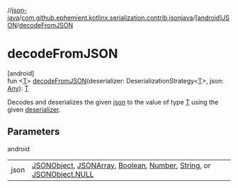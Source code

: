 //[json-java](../../../index.md)/[com.github.ephemient.kotlinx.serialization.contrib.jsonjava](../index.md)/[[android]JSON](index.md)/[decodeFromJSON](decode-from-j-s-o-n.md)

# decodeFromJSON

[android]\
fun &lt;[T](decode-from-j-s-o-n.md)&gt; [decodeFromJSON](decode-from-j-s-o-n.md)(deserializer: DeserializationStrategy&lt;[T](decode-from-j-s-o-n.md)&gt;, json: [Any](https://kotlinlang.org/api/latest/jvm/stdlib/kotlin/-any/index.html)): [T](decode-from-j-s-o-n.md)

Decodes and deserializes the given [json](decode-from-j-s-o-n.md) to the value of type [T](decode-from-j-s-o-n.md) using the given [deserializer](decode-from-j-s-o-n.md).

## Parameters

android

| | |
|---|---|
| json | [JSONObject](https://developer.android.com/reference/kotlin/org/json/JSONObject.html), [JSONArray](https://developer.android.com/reference/kotlin/org/json/JSONArray.html), [Boolean](https://kotlinlang.org/api/latest/jvm/stdlib/kotlin/-boolean/index.html), [Number](https://kotlinlang.org/api/latest/jvm/stdlib/kotlin/-number/index.html), [String](https://kotlinlang.org/api/latest/jvm/stdlib/kotlin/-string/index.html), or [JSONObject.NULL](https://developer.android.com/reference/kotlin/org/json/JSONObject.html#null) |
